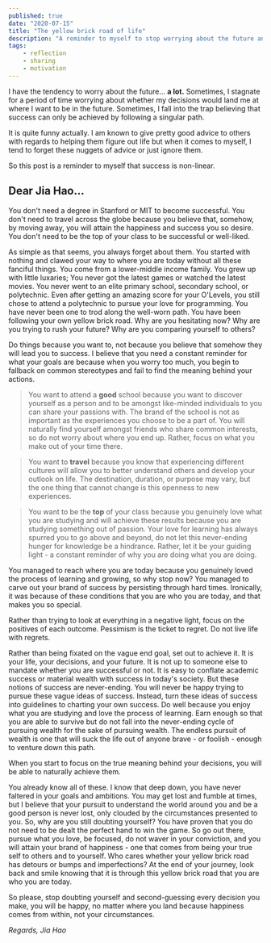 ```yaml
---
published: true
date: "2020-07-15"
title: "The yellow brick road of life"
description: "A reminder to myself to stop worrying about the future and focus on the present"
tags:
    - reflection
    - sharing
    - motivation
---
```


I have the tendency to worry about the future... **a lot.** Sometimes, I stagnate for a period of time worrying about
whether my decisions would land me at where I want to be in the future. Sometimes, I fall into the trap believing that
success can only be achieved by following a singular path.

It is quite funny actually. I am known to give pretty good advice to others with regards to helping them figure out 
life but when it comes to myself, I tend to forget these nuggets of advice or just ignore them.

So this post is a reminder to myself that success is non-linear.

## Dear Jia Hao...

You don't need a degree in Stanford or MIT to become successful. You don't need to travel across the globe because you
believe that, somehow, by moving away, you will attain the happiness and success you so desire. You don't need to be
the top of your class to be successful or well-liked.

As simple as that seems, you always forget about them. You started with nothing and clawed your way to where you are 
today without all these fanciful things. You come from a lower-middle income family. You grew up with little luxaries; 
You never got the latest games or watched the latest movies. You never went to an elite primary school, secondary 
school, or polytechnic. Even after getting an amazing score for your O'Levels, you still chose to attend a polytechnic 
to pursue your love for programming. You have never been one to trod along the well-worn path. You have been following 
your own yellow brick road. Why are you hesitating now? Why are you trying to rush your future? Why are you comparing
yourself to others?

Do things because you want to, not because you believe that somehow they will lead you to success. I believe that you
need a constant reminder for what your goals are because when you worry too much, you begin to fallback on common
stereotypes and fail to find the meaning behind your actions.

> You want to attend a **good** school because you want to discover yourself as a person and to be amongst like-minded 
> individuals to you can share your passions with. The brand of the school is not as important as the experiences you
> choose to be a part of. You will naturally find yourself amongst friends who share common interests, so do not worry
> about where you end up. Rather, focus on what you make out of your time there.

> You want to **travel** because you know that experiencing different cultures will allow you to better understand 
> others and develop your outlook on life. The destination, duration, or purpose may vary, but the one thing that 
> cannot change is this openness to new experiences.

> You want to be the **top** of your class because you genuinely love what you are studying and will achieve these 
> results because you are studying something out of passion. Your love for learning has always spurred you to go above
> and beyond, do not let this never-ending hunger for knowledge be a hindrance. Rather, let it be your guiding light -
> a constant reminder of why you are doing what you are doing.

You managed to reach where you are today because you genuinely loved the process of learning and growing, so why stop 
now? You managed to carve out your brand of success by persisting through hard times. Ironically, it was because of 
these conditions that you are who you are today, and that makes you so special.

Rather than trying to look at everything in a negative light, focus on the positives of each outcome. Pessimism is the
ticket to regret. Do not live life with regrets.

Rather than being fixated on the vague end goal, set out to achieve it. It is your life, your decisions, and your 
future. It is not up to someone else to mandate whether you are successful or not. It is easy to conflate academic 
success or material wealth with success in today's society. But these notions of success are never-ending. You will
never be happy trying to pursue these vague ideas of success. Instead, turn these ideas of success into guidelines to 
charting your own success. Do well because you enjoy what you are studying and love the process of learning. Earn
enough so that you are able to survive but do not fall into the never-ending cycle of pursuing wealth for the sake of 
pursuing wealth. The endless pursuit of wealth is one that will suck the life out of anyone brave - or foolish - enough
to venture down this path.

When you start to focus on the true meaning behind your decisions, you will be able to naturally achieve them.

You already know all of these. I know that deep down, you have never faltered in your goals and ambitions. You may get
lost and fumble at times, but I believe that your pursuit to understand the world around you and be a good person is
never lost, only clouded by the circumstances presented to you. So, why are you still doubting yourself? You have
proven that you do not need to be dealt the perfect hand to win the game. So go out there, pursue what you love, be 
focused, do not waver in your conviction, and you will attain your brand of happiness - one that comes from being your
true self to others and to yourself. Who cares whether your yellow brick road has detours or bumps and 
imperfections? At the end of your journey, look back and smile knowing that it is through this yellow brick road that
you are who you are today.

So please, stop doubting yourself and second-guessing every decision you make, you will be happy, no matter where you
land because happiness comes from within, not your circumstances.

*Regards, Jia Hao*
